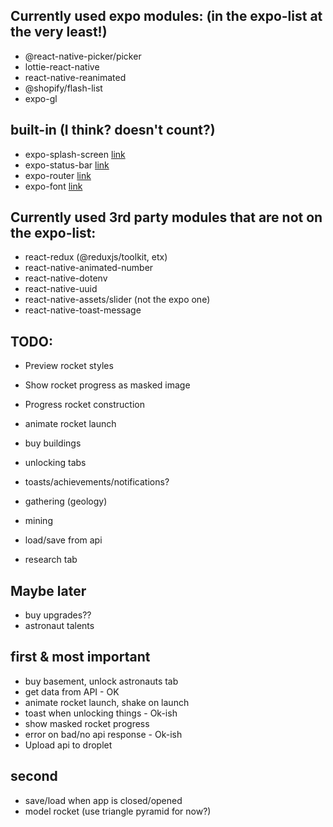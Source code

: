 ## Currently used expo modules: (in the expo-list at the very least!)
- @react-native-picker/picker
- lottie-react-native 
- react-native-reanimated 
- @shopify/flash-list
- expo-gl


## built-in (I think? doesn't count?)
- expo-splash-screen 
    [link](https://github.com/MarcusSakae/first-man-on-the-moon/blob/ff46bd4c4930af44e91b34d486259f3c0ba17fc2/app/_layout.tsx#L29)
- expo-status-bar 
    [link](https://github.com/MarcusSakae/first-man-on-the-moon/blob/ff46bd4c4930af44e91b34d486259f3c0ba17fc2/app/_layout.tsx#L43)
- expo-router
    [link](https://github.com/MarcusSakae/first-man-on-the-moon/blob/ff46bd4c4930af44e91b34d486259f3c0ba17fc2/app/_layout.tsx#L46-L49)
- expo-font
    [link](https://github.com/MarcusSakae/first-man-on-the-moon/blob/ff46bd4c4930af44e91b34d486259f3c0ba17fc2/app/_layout.tsx#L18-L21)


## Currently used 3rd party modules that are not on the expo-list:
- react-redux (@reduxjs/toolkit, etx)
- react-native-animated-number
- react-native-dotenv
- react-native-uuid
- react-native-assets/slider  (not the expo one)
- react-native-toast-message

## TODO:
- Preview rocket styles
- Show rocket progress as masked image
- Progress rocket construction
- animate rocket launch

- buy buildings
- unlocking tabs
- toasts/achievements/notifications?
- gathering (geology)
- mining
- load/save from api
- research tab



## Maybe later
- buy upgrades??
- astronaut talents

## first & most important
- buy basement, unlock astronauts tab
- get data from API                        - OK
- animate rocket launch, shake on launch
- toast when unlocking things              - Ok-ish
- show masked rocket progress
- error on bad/no api response             - Ok-ish
- Upload api to droplet

## second
- save/load when app is closed/opened
- model rocket (use triangle pyramid for now?)